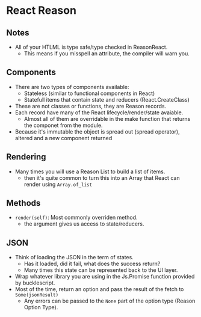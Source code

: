 # React Reason

## Notes

* All of your HTLML is type safe/type checked in ReasonReact.
  * This means if you misspell an attribute, the compiler will warn you.

## Components

* There are two types of components available:
  * Stateless (similar to functional components in React)
  * Statefull items that contain state and reducers (React.CreateClass)
* These are not classes or functions, they are Reason records.
* Each record have many of the React lifecycle/render/state avaiable.
  * Almost all of them are overridable in the make function that returns the componet
    from the module.
* Because it's immutable the object is spread out (spread operator), altered and a
  new component returned

## Rendering

* Many times you will use a Reason List to build a list of items.
  * then it's quite common to turn this into an Array that React can render using `Array.of_list`

## Methods

* `render(self)`: Most commonly overriden method.
  * the argument gives us access to state/reducers.

## JSON

* Think of loading the JSON in the term of states.
  * Has it loaded, did it fail, what does the success return?
  * Many times this state can be represented back to the UI layer.
* Wrap whatever library you are using in the Js.Promise function provided by bucklescript.
* Most of the time, return an option and pass the result of the fetch to `Some(jsonResult)`
  * Any errors can be passed to the `None` part of the option type (Reason Option Type).
